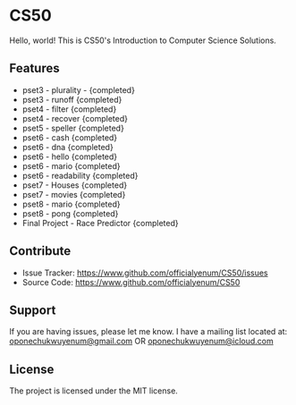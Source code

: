 CS50
========

Hello, world! This is CS50's Introduction to Computer Science Solutions.

Features
--------

- pset3 - plurality - {completed}
- pset3 - runoff {completed}
- pset4 - filter {completed}
- pset4 - recover {completed}
- pset5 - speller {completed}
- pset6 - cash {completed}
- pset6 - dna {completed}
- pset6 - hello {completed}
- pset6 - mario {completed}
- pset6 - readability {completed}
- pset7 - Houses {completed}
- pset7 - movies {completed}
- pset8 - mario {completed}
- pset8 - pong {completed}
- Final Project - Race Predictor {completed}

Contribute
----------

- Issue Tracker: https://www.github.com/officialyenum/CS50/issues
- Source Code: https://www.github.com/officialyenum/CS50

Support
-------

If you are having issues, please let me know.
I have a mailing list located at: oponechukwuyenum@gmail.com OR oponechukwuyenum@icloud.com

License
-------

The project is licensed under the MIT license.